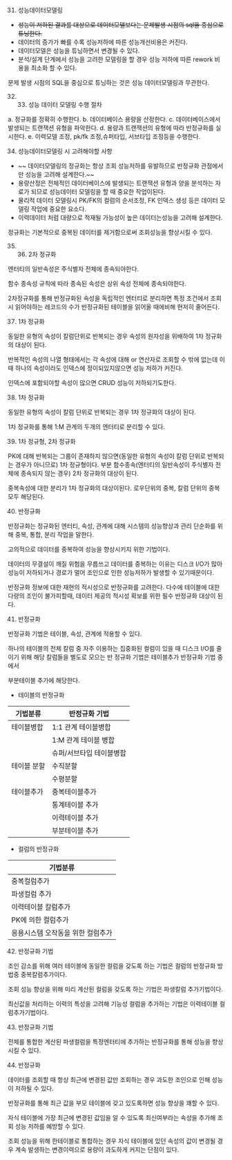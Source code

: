 31. 성능데이터모델링

- ~~성능이 저하된 결과를 대상으로 데이터모델보다는 문제발생 시점의 sql을 중심으로 튜닝한다.~~
- 데이터의 증가가 빠를 수록 성능저하에 따른 성능개선비용은 커진다.
- 데이터모델은 성능을 튜닝하면서 변경될 수 있다.
- 분석/설계 단계에서 성능을 고려한 모델링을 할 경우 성능 저하에 따른 rework 비용을 최소화 할 수 있다.

문제 발생 시점의 SQL을 중심으로 튜닝하는 것은 성능 데이터모델링과 무관한다.

32. 33. 성능 데이터 모델링 수행 절차

a. 정규화를 정확히 수행한다.
b. 데이터베이스 용량을 산정한다.
c. 데이터베이스에서 발생되는 트랜잭션 유형을 파악한다.
d. 용량과 트랜잭션의 유형에 따라 반정규화를 실시한다.
e. 이력모델 조정, pk/fk 조정,슈퍼타입, 서브타입 조정등을 수행한다.

34. 성능데이터모델링 시 고려해야할 사항

- ~~ 데이터모델링의 정규화는 항상 조회 성능저하를 유발하므로 반정규화 관점에서만 성능을 고려해 설계한다.~~
- 용량산정은 전체적인 데이터베이스에 발생되는 트랜잭션 유형과 양을 분석하는 자료가 되므로 성능데이터 모델링을 할 때 중요한 작업이된다.
- 물리적 데이터 모델링시 PK/FK의 컬럼의 순서조정, FK 인덱스 생성 등은 데이터 모델링 작업에 중요한 요소다.
- 이력데이터 처럼 대량으로 적재될 가능성이 높은 데이터는성능을 고려해 설계한다.

정규화는 기본적으로 중복된 데이터를 제거함으로써 조회성능을 향상시킬 수 있다.

35. 36. 2차 정규화

엔터티의 일반속성은 주식별자 전체에 종속되야한다.

함수 종속성 규칙에 따라 종속된 속성은 상위 속성 전체에 종속되야한다.

2차정규화를 통해 반정규화된 속성을 독립적인 엔터티로 분리하면 특정 조건에서 조회시 읽어야하는 레코드의 수가 반정규화된 테이블을 읽어올 때에비해 현저히 줄어든다.

37. 1차 정규화

동일한 유형의 속성이 칼럼단위로 반복되는 경우 속성의 원자성을 위배하여 1차 정규화의 대상이 된다.

반복적인 속성의 나열 형태에서는 각 속성에 대해 or 연산자로 조회할 수 밖에 없는데 이때 하나의 속성이라도 인덱스에 정이되있지않으면 성능 저하가 커진다.

인덱스에 포함되야할 속성이 많으면 CRUD 성능이 저하되기도한다.

38. 1차 정규화

동일한 유형의 속성이 칼럼 단위로 반복되는 경우 1차 정규화의 대상이 된다.

1차 정규화를 통해 1:M 관계의 두개의 엔터티로 분리할 수 있다.

39. 1차 정규형, 2차 정규화

PK에 대해 반복되는 그룹이 존재하지 않으면(동일한 유형의 속성이 칼럼 단위로 반복되는 경우가 아니므로) 1차 정규형이다.
부분 함수종속(엔터티의 일반속성이 주식별자 전체에 종속되지 않는 경우) 2차 정규화의 대상이 된다.

중복속성에 대한 분리가 1차 정규화의 대상이된다. 로우단위의 중복, 칼럼 단위의 중복 모두 해당된다.

40. 반정규화

반정규화는 정규화된 엔터티, 속성, 관계에 대해 시스템의 성능향상과 관리 단순화를 위해 중복, 통합, 분리 작업을 말한다.

고의적으로 데이터를 중복하여 성능을 향상시키지 위한 기법이다.

데이터의 무결설이 깨질 위험을 무릅쓰고 데이터를 중복하는 이유는 디스크 I/O가 많아 성능이 저하되거나 경로가 멀어 조인으로 인한 성능저하가 발생할 수 있기때문이다.

반정규화 정보에 대한 재현의 적시성으로 반정규화를 고려한다. 다수에 테이블에 대한 다량의 조인이 불가피할때, 데이터 제공의 적시성 확보를 위한 필수 반정규화 대상이 된다.

41. 반정규화

반정규화 기법은 테이블, 속성, 관계에 적용할 수 있다.

하나의 테이블의 전체 칼럼 중 자주 이용하는 집중화된 컬럼이 있을 때 디스크 I/O를 줄이기 위해 해당 칼럼들을 별도로 모으는 반 정규화 기법은 테이블추가 반정규화 기법 중에서

부분테이블 추가에 해당한다.

- 테이블의 반정규화

| 기법분류    | 반정규화 기법            |
| ----------- | ------------------------ |
| 테이블병합  | 1:1 관계 테이블병합      |
|             | 1:M 관계 테이블 병합     |
|             | 슈퍼/서브타입 테이블병합 |
| 테이블 분할 | 수직분할                 |
|             | 수평분할                 |
| 테이블추가  | 중복테이블추가           |
|             | 통계테이블 추가          |
|             | 이력테이블 추가          |
|             | 부분테이블 추가          |

- 컬럼의 반정규화

| 기법분류                          |
| --------------------------------- |
| 중복컬럼추가                      |
| 파생컬럼 추가                     |
| 이력테이블 칼럼추가               |
| PK에 의한 컬럼추가                |
| 응용시스템 오작동을 위한 컬럼추가 |

42. 반정규화 기법

조인 감소를 위해 여러 테이블에 동일한 컬럼을 갖도록 하는 기법은 컬럼의 반정규화 방법중 중복칼럼추가이다.

조회 성능 향상을 위해 미리 계산된 컬럼을 갖도록 하는 기법은 파생칼럼 추가기법이다.

최신값을 처리하는 이력의 특성을 고려해 기능성 컬럼을 추가하는 기법은 이력테이블 컬럼추가기법이다.

43. 반정규화 기법

전체를 통합한 계산된 파생컬럼을 특정엔터티에 추가하는 반정규화를 통해 성능을 향상시킬 수 있다.

44. 반정규화

데이터를 조회할 때 항상 최근에 변경된 값만 조회하는 경우 과도한 조인으로 인해 성능이 저하될 수 있다.

반정규화를 통해 최근 값을 부모 테이블에 갖고 있도록하면 성능 향상을 꽤할 수 있다.

자식 테이블에 가장 최근에 변경된 값임을 알 수 있도록 최신여부라는 속성을 추가해 조회 성능 저하를 예방할 수 있다.

조회 성능을 위해 한테이블로 통합하는 경우 자식 테이블에 있던 속성의 값이 변경될 경우 계속 발생하는 변경이력으로 용량이 과도하게 커지는 단점이 있다.
